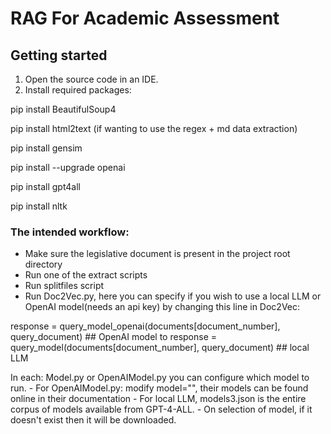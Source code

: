 # RAG For Academic Assessment

## Getting started
1) Open the source code in an IDE. 
2) Install required packages:

pip install BeautifulSoup4

pip install html2text (if wanting to use the regex + md data extraction)

pip install gensim

pip install --upgrade openai

pip install gpt4all

pip install nltk

### The intended workflow:
- Make sure the legislative document is present in the project root directory
- Run one of the extract scripts
- Run splitfiles script
- Run Doc2Vec.py, here you can specify if you wish to use a local LLM or OpenAI model(needs an api key) by changing this line in Doc2Vec:

response = query_model_openai(documents[document_number], query_document) ## OpenAI model
to
response = query_model(documents[document_number], query_document) ## local LLM

In each: Model.py or OpenAIModel.py you can configure which model to run.
	- For OpenAIModel.py: modify model="", their models can be found online in their documentation
	- For local LLM, models3.json is the entire corpus of models available from GPT-4-ALL. 
		- On selection of model, if it doesn't exist then it will be downloaded.


